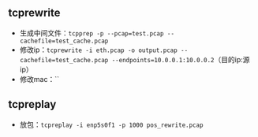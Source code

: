 ## tcprewrite

* 生成中间文件：`tcpprep -p --pcap=test.pcap --cachefile=test_cache.pcap`
* 修改ip：`tcprewrite -i eth.pcap -o output.pcap --cachefile=test_cache.pcap --endpoints=10.0.0.1:10.0.0.2`（目的ip:源ip）
* 修改mac：``

## tcpreplay

* 放包：`tcpreplay -i enp5s0f1 -p 1000 pos_rewrite.pcap`